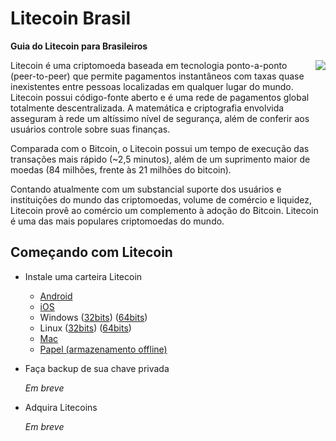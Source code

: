 # Litecoin Brasil
**Guia do Litecoin para Brasileiros**

<img align="right" src="https://github.com/rsandrade/litecoin-br/blob/master/img/256px-Full_Logo_L.png"> Litecoin é uma criptomoeda baseada em tecnologia ponto-a-ponto (peer-to-peer) que permite pagamentos instantâneos com taxas
quase inexistentes entre pessoas localizadas em qualquer lugar do mundo. Litecoin possui código-fonte aberto e é uma rede de
pagamentos global totalmente descentralizada. A matemática e criptografia envolvida asseguram à rede um altíssimo nível de 
segurança, além de conferir aos usuários controle sobre suas finanças.

Comparada com o Bitcoin, o Litecoin possui um tempo de execução das transações mais rápido (~2,5 minutos), além de um suprimento maior de moedas (84 milhões, frente às 21 milhões do bitcoin).

Contando atualmente com um substancial suporte dos usuários e instituições do mundo das criptomoedas, volume de comércio e 
liquidez, Litecoin provê ao comércio um complemento à adoção do Bitcoin. Litecoin é uma das mais populares criptomoedas do mundo.

## Começando com Litecoin

- Instale uma carteira Litecoin
  - [Android](https://play.google.com/store/apps/details?id=com.loafwallet&hl=pt_BR)
  - [iOS](https://itunes.apple.com/us/app/loafwallet/id1119332592)
  - Windows
      ([32bits](https://download.litecoin.org/litecoin-0.14.2/win/litecoin-0.14.2-win32-setup.exe))
      ([64bits](https://download.litecoin.org/litecoin-0.14.2/win/litecoin-0.14.2-win64-setup.exe))
  - Linux
      ([32bits](https://download.litecoin.org/litecoin-0.14.2/linux/litecoin-0.14.2-i686-pc-linux-gnu.tar.gz))
      ([64bits](https://download.litecoin.org/litecoin-0.14.2/linux/litecoin-0.14.2-x86_64-linux-gnu.tar.gz))
  - [Mac](https://download.litecoin.org/litecoin-0.14.2/osx/litecoin-0.14.2-osx.dmg)
  - [Papel (armazenamento offline)](http://www.liteaddress.org/)

- Faça backup de sua chave privada

  *Em breve*

- Adquira Litecoins

  *Em breve*

